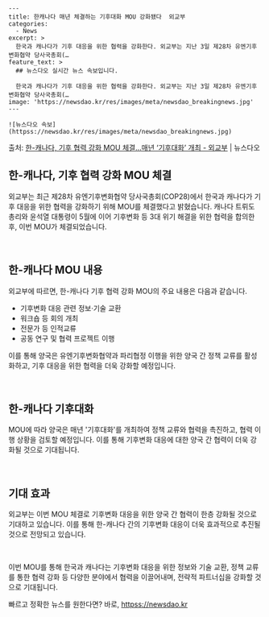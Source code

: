     ---
    title: 한캐나다 매년 체결하는 기후대화 MOU 강화됐다  외교부
    categories:
      - News
    excerpt: >
      한국과 캐나다가 기후 대응을 위한 협력을 강화한다. 외교부는 지난 3일 제28차 유엔기후변화협약 당사국총회(…
    feature_text: >
      ## 뉴스다오 실시간 뉴스 속보입니다.
    
      한국과 캐나다가 기후 대응을 위한 협력을 강화한다. 외교부는 지난 3일 제28차 유엔기후변화협약 당사국총회(…
    image: 'https://newsdao.kr/res/images/meta/newsdao_breakingnews.jpg'
    ---
    
    ![뉴스다오 속보](httpss://newsdao.kr/res/images/meta/newsdao_breakingnews.jpg)

<p>출처: <a href="httpss://newsdao.kr/2718" rel="dofollow">한-캐나다, 기후 협력 강화 MOU 체결…매년 ‘기후대화’ 개최 - 외교부</a> | 뉴스다오</p>

<h2 data-ke-size="size26">한-캐나다, 기후 협력 강화 MOU 체결</h2>
외교부는 최근 제28차 유엔기후변화협약 당사국총회(COP28)에서 한국과 캐나다가 기후 대응을 위한 협력을 강화하기 위해 MOU를 체결했다고 밝혔습니다. 캐나다 트뤼도 총리와 윤석열 대통령이 5월에 이어 기후변화 등 3대 위기 해결을 위한 협력을 합의한 후, 이번 MOU가 체결되었습니다.

<p data-ke-size="size16">&nbsp;</p>

<h2 data-ke-size="size22">한-캐나다 MOU 내용</h2>
외교부에 따르면, 한-캐나다 기후 협력 강화 MOU의 주요 내용은 다음과 같습니다.
<ul>
  <li>기후변화 대응 관련 정보·기술 교환</li>
  <li>워크숍 등 회의 개최</li>
  <li>전문가 등 인적교류</li>
  <li>공동 연구 및 협력 프로젝트 이행</li>
</ul>

이를 통해 양국은 유엔기후변화협약과 파리협정 이행을 위한 양국 간 정책 교류를 활성화하고, 기후 대응을 위한 협력을 더욱 강화할 예정입니다.

<p data-ke-size="size16">&nbsp;</p>

<h2 data-ke-size="size22">한-캐나다 기후대화</h2>
MOU에 따라 양국은 매년 '기후대화'를 개최하여 정책 교류와 협력을 촉진하고, 협력 이행 상황을 검토할 예정입니다. 이를 통해 기후변화 대응에 대한 양국 간 협력이 더욱 강화될 것으로 기대됩니다.

<p data-ke-size="size16">&nbsp;</p>

<h2 data-ke-size="size22">기대 효과</h2>
외교부는 이번 MOU 체결로 기후변화 대응을 위한 양국 간 협력이 한층 강화될 것으로 기대하고 있습니다. 이를 통해 한-캐나다 간의 기후변화 대응이 더욱 효과적으로 추진될 것으로 전망되고 있습니다.

<p data-ke-size="size16">&nbsp;</p>

이번 MOU를 통해 한국과 캐나다는 기후변화 대응을 위한 정보와 기술 교환, 정책 교류를 통한 협력 강화 등 다양한 분야에서 협력을 이끌어내며, 전략적 파트너십을 강화할 것으로 기대됩니다. 

빠르고 정확한 뉴스를 원한다면? 바로, <a href="httpss://newsdao.kr" rel="dofollow">httpss://newsdao.kr</a>


    